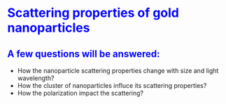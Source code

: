 <H1 style="color: blue">
Scattering properties of gold nanoparticles
</H1>

<H2 style="color:blue">
A few questions	will be	answered:
</H2>

- How the nanoparticle scattering properties change with size and light wavelength?
- How the cluster of nanoparticles influce its scattering properties?
- How the polarization impact the scattering?